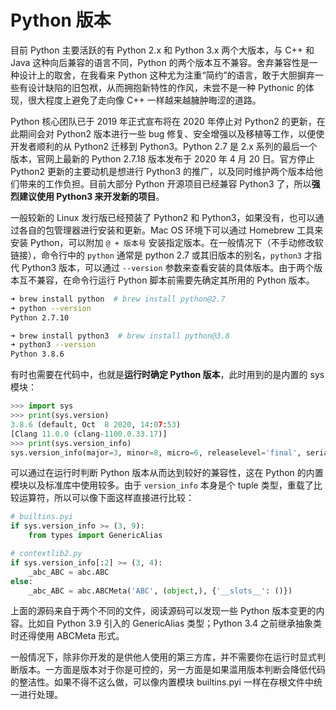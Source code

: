 # Python 版本

目前 Python 主要活跃的有 Python 2.x 和 Python 3.x 两个大版本，与 C++ 和 Java 这种向后兼容的语言不同，Python 的两个版本互不兼容。舍弃兼容性是一种设计上的取舍，在我看来 Python 这种尤为注重“简约”的语言，敢于大胆摒弃一些有设计缺陷的旧包袱，从而拥抱新特性的作风，未尝不是一种 Pythonic 的体现，很大程度上避免了走向像 C++ 一样越来越臃肿晦涩的道路。

Python 核心团队已于 2019 年正式宣布将在 2020 年停止对 Python2 的更新，在此期间会对 Python2 版本进行一些 bug 修复、安全增强以及移植等工作，以便使开发者顺利的从 Python2 迁移到 Python3。Python 2.7 是 2.x 系列的最后一个版本，官网上最新的 Python 2.7.18 版本发布于 2020 年 4 月 20 日。官方停止 Python2 更新的主要动机是想进行 Python3 的推广，以及同时维护两个版本给他们带来的工作负担。目前大部分 Python 开源项目已经兼容 Python3 了，所以**强烈建议使用 Python3 来开发新的项目**。

一般较新的 Linux 发行版已经预装了 Python2 和 Python3，如果没有，也可以通过各自的包管理器进行安装和更新。Mac OS 环境下可以通过 Homebrew 工具来安装 Python，可以附加 `@ + 版本号` 安装指定版本。在一般情况下（不手动修改软链接），命令行中的 `python` 通常是 python 2.7 或其旧版本的别名，`python3` 才指代 Python3 版本，可以通过 `--version` 参数来查看安装的具体版本。由于两个版本互不兼容，在命令行运行 Python 脚本前需要先确定其所用的 Python 版本。

```bash
➜ brew install python  # brew install python@2.7
➜ python --version 
Python 2.7.10

➜ brew install python3  # brew install python@3.8
➜ python3 --version
Python 3.8.6
```

有时也需要在代码中，也就是**运行时确定 Python 版本**，此时用到的是内置的 sys 模块：

```python
>>> import sys
>>> print(sys.version)
3.8.6 (default, Oct  8 2020, 14:07:53) 
[Clang 11.0.0 (clang-1100.0.33.17)]
>>> print(sys.version_info)
sys.version_info(major=3, minor=8, micro=6, releaselevel='final', serial=0)
```

可以通过在运行时判断 Python 版本从而达到较好的兼容性，这在 Python 的内置模块以及标准库中使用较多。由于 `version_info` 本身是个 tuple 类型，重载了比较运算符，所以可以像下面这样直接进行比较：

```python
# builtins.pyi
if sys.version_info >= (3, 9):
    from types import GenericAlias

# contextlib2.py
if sys.version_info[:2] >= (3, 4):
    _abc_ABC = abc.ABC
else:
    _abc_ABC = abc.ABCMeta('ABC', (object,), {'__slots__': ()})
```

上面的源码来自于两个不同的文件，阅读源码可以发现一些 Python 版本变更的内容。比如自 Python 3.9 引入的 GenericAlias 类型；Python 3.4 之前继承抽象类时还得使用 ABCMeta 形式。

一般情况下，除非你开发的是供他人使用的第三方库，并不需要你在运行时显式判断版本。一方面是版本对于你是可控的，另一方面是如果滥用版本判断会降低代码的整洁性。如果不得不这么做，可以像内置模块 builtins.pyi 一样在存根文件中统一进行处理。

